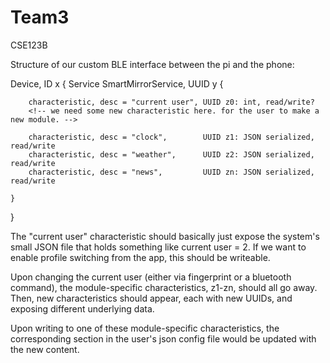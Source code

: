 # Team3
CSE123B

Structure of our custom BLE interface between the pi and the phone:

Device, ID x {
    Service SmartMirrorService, UUID y {

        characteristic, desc = "current user", UUID z0: int, read/write?
        <!-- we need some new characteristic here. for the user to make a new module. -->

        characteristic, desc = "clock",        UUID z1: JSON serialized, read/write
        characteristic, desc = "weather",      UUID z2: JSON serialized, read/write
        characteristic, desc = "news",         UUID zn: JSON serialized, read/write

    }
}

The "current user" characteristic should basically just expose the system's small JSON file that holds something like current user = 2. If we want to enable profile switching from the app, this should be writeable.

Upon changing the current user (either via fingerprint or a bluetooth command), the module-specific characteristics, z1-zn, should all go away. Then, new characteristics should appear, each with new UUIDs, and exposing different underlying data.

Upon writing to one of these module-specific characteristics, the corresponding section in the user's json config file would be updated with the new content.